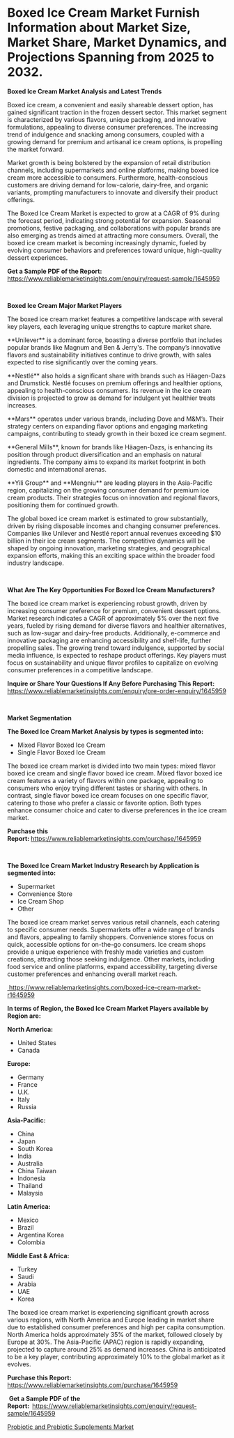<p><h1>Boxed Ice Cream Market Furnish Information about Market Size, Market Share, Market Dynamics, and Projections Spanning from 2025 to 2032.</h1></p><p><strong>Boxed Ice Cream Market Analysis and Latest Trends</strong></p>
<p><p>Boxed ice cream, a convenient and easily shareable dessert option, has gained significant traction in the frozen dessert sector. This market segment is characterized by various flavors, unique packaging, and innovative formulations, appealing to diverse consumer preferences. The increasing trend of indulgence and snacking among consumers, coupled with a growing demand for premium and artisanal ice cream options, is propelling the market forward.</p><p>Market growth is being bolstered by the expansion of retail distribution channels, including supermarkets and online platforms, making boxed ice cream more accessible to consumers. Furthermore, health-conscious customers are driving demand for low-calorie, dairy-free, and organic variants, prompting manufacturers to innovate and diversify their product offerings.</p><p>The Boxed Ice Cream Market is expected to grow at a CAGR of 9% during the forecast period, indicating strong potential for expansion. Seasonal promotions, festive packaging, and collaborations with popular brands are also emerging as trends aimed at attracting more consumers. Overall, the boxed ice cream market is becoming increasingly dynamic, fueled by evolving consumer behaviors and preferences toward unique, high-quality dessert experiences.</p></p>
<p><strong>Get a Sample PDF of the Report:&nbsp;</strong> <a href="https://www.reliablemarketinsights.com/enquiry/request-sample/1645959?utm_campaign=2181&utm_medium=2&utm_source=Github&utm_content=ia&utm_term=07042025&utm_id=boxed-ice-cream">https://www.reliablemarketinsights.com/enquiry/request-sample/1645959</a></p>
<p>&nbsp;</p>
<p><strong>Boxed Ice Cream Major Market Players</strong></p>
<p><p>The boxed ice cream market features a competitive landscape with several key players, each leveraging unique strengths to capture market share. </p><p>**Unilever** is a dominant force, boasting a diverse portfolio that includes popular brands like Magnum and Ben & Jerry's. The company’s innovative flavors and sustainability initiatives continue to drive growth, with sales expected to rise significantly over the coming years.</p><p>**Nestlé** also holds a significant share with brands such as Häagen-Dazs and Drumstick. Nestlé focuses on premium offerings and healthier options, appealing to health-conscious consumers. Its revenue in the ice cream division is projected to grow as demand for indulgent yet healthier treats increases.</p><p>**Mars** operates under various brands, including Dove and M&M’s. Their strategy centers on expanding flavor options and engaging marketing campaigns, contributing to steady growth in their boxed ice cream segment.</p><p>**General Mills**, known for brands like Häagen-Dazs, is enhancing its position through product diversification and an emphasis on natural ingredients. The company aims to expand its market footprint in both domestic and international arenas.</p><p>**Yili Group** and **Mengniu** are leading players in the Asia-Pacific region, capitalizing on the growing consumer demand for premium ice cream products. Their strategies focus on innovation and regional flavors, positioning them for continued growth.</p><p>The global boxed ice cream market is estimated to grow substantially, driven by rising disposable incomes and changing consumer preferences. Companies like Unilever and Nestlé report annual revenues exceeding $10 billion in their ice cream segments. The competitive dynamics will be shaped by ongoing innovation, marketing strategies, and geographical expansion efforts, making this an exciting space within the broader food industry landscape.</p></p>
<p>&nbsp;</p>
<p><strong>What Are The Key Opportunities For Boxed Ice Cream Manufacturers?</strong></p>
<p><p>The boxed ice cream market is experiencing robust growth, driven by increasing consumer preference for premium, convenient dessert options. Market research indicates a CAGR of approximately 5% over the next five years, fueled by rising demand for diverse flavors and healthier alternatives, such as low-sugar and dairy-free products. Additionally, e-commerce and innovative packaging are enhancing accessibility and shelf-life, further propelling sales. The growing trend toward indulgence, supported by social media influence, is expected to reshape product offerings. Key players must focus on sustainability and unique flavor profiles to capitalize on evolving consumer preferences in a competitive landscape.</p></p>
<p><strong>Inquire or Share Your Questions If Any Before Purchasing This Report:</strong> <a href="https://www.reliablemarketinsights.com/enquiry/pre-order-enquiry/1645959?utm_campaign=2181&utm_medium=2&utm_source=Github&utm_content=ia&utm_term=07042025&utm_id=boxed-ice-cream">https://www.reliablemarketinsights.com/enquiry/pre-order-enquiry/1645959</a></p>
<p>&nbsp;</p>
<p><strong>Market Segmentation</strong></p>
<p><strong>The Boxed Ice Cream Market Analysis by types is segmented into:</strong></p>
<p><ul><li>Mixed Flavor Boxed Ice Cream</li><li>Single Flavor Boxed Ice Cream</li></ul></p>
<p><p>The boxed ice cream market is divided into two main types: mixed flavor boxed ice cream and single flavor boxed ice cream. Mixed flavor boxed ice cream features a variety of flavors within one package, appealing to consumers who enjoy trying different tastes or sharing with others. In contrast, single flavor boxed ice cream focuses on one specific flavor, catering to those who prefer a classic or favorite option. Both types enhance consumer choice and cater to diverse preferences in the ice cream market.</p></p>
<p><strong>Purchase this Report:&nbsp;</strong><a href="https://www.reliablemarketinsights.com/purchase/1645959?utm_campaign=2181&utm_medium=2&utm_source=Github&utm_content=ia&utm_term=07042025&utm_id=boxed-ice-cream">https://www.reliablemarketinsights.com/purchase/1645959</a></p>
<p>&nbsp;</p>
<p><strong>The Boxed Ice Cream Market Industry Research by Application is segmented into:</strong></p>
<p><ul><li>Supermarket</li><li>Convenience Store</li><li>Ice Cream Shop</li><li>Other</li></ul></p>
<p><p>The boxed ice cream market serves various retail channels, each catering to specific consumer needs. Supermarkets offer a wide range of brands and flavors, appealing to family shoppers. Convenience stores focus on quick, accessible options for on-the-go consumers. Ice cream shops provide a unique experience with freshly made varieties and custom creations, attracting those seeking indulgence. Other markets, including food service and online platforms, expand accessibility, targeting diverse customer preferences and enhancing overall market reach.</p></p>
<p><a href="https://www.reliablemarketinsights.com/boxed-ice-cream-market-r1645959?utm_campaign=2181&utm_medium=2&utm_source=Github&utm_content=ia&utm_term=07042025&utm_id=boxed-ice-cream">&nbsp;https://www.reliablemarketinsights.com/boxed-ice-cream-market-r1645959</a></p>
<p><strong>In terms of Region, the Boxed Ice Cream Market Players available by Region are:</strong></p>
<p>
    <p> <strong> North America: </strong>
        <ul>
            <li>United States</li>
            <li>Canada</li>
        </ul>
        </p> 
    <p> <strong> Europe: </strong>
        <ul>
            <li>Germany</li>
            <li>France</li>
            <li>U.K.</li>
            <li>Italy</li>
            <li>Russia</li>
        </ul>
        </p> 
    <p> <strong> Asia-Pacific: </strong>
        <ul>
            <li>China</li>
            <li>Japan</li>
            <li>South Korea</li>
            <li>India</li>
            <li>Australia</li>
            <li>China Taiwan</li>
            <li>Indonesia</li>
            <li>Thailand</li>
            <li>Malaysia</li>
        </ul>
        </p> 
    <p> <strong> Latin America: </strong>
        <ul>
            <li>Mexico</li>
            <li>Brazil</li>
            <li>Argentina Korea</li>
            <li>Colombia</li>
        </ul>
        </p> 
    <p> <strong> Middle East & Africa: </strong>
        <ul>
            <li>Turkey</li>
            <li>Saudi</li>
            <li>Arabia</li>
            <li>UAE</li>
            <li>Korea</li>
        </ul>
    </p>
    </p>
<p><p>The boxed ice cream market is experiencing significant growth across various regions, with North America and Europe leading in market share due to established consumer preferences and high per capita consumption. North America holds approximately 35% of the market, followed closely by Europe at 30%. The Asia-Pacific (APAC) region is rapidly expanding, projected to capture around 25% as demand increases. China is anticipated to be a key player, contributing approximately 10% to the global market as it evolves.</p></p>
<p><strong>Purchase this Report: </strong><a href="https://www.reliablemarketinsights.com/purchase/1645959?utm_campaign=2181&utm_medium=2&utm_source=Github&utm_content=ia&utm_term=07042025&utm_id=boxed-ice-cream">https://www.reliablemarketinsights.com/purchase/1645959</a></p>
<p>&nbsp;<strong>Get a Sample PDF of the Report:&nbsp;&nbsp;</strong><a href="https://www.reliablemarketinsights.com/enquiry/request-sample/1645959?utm_campaign=2181&utm_medium=2&utm_source=Github&utm_content=ia&utm_term=07042025&utm_id=boxed-ice-cream">https://www.reliablemarketinsights.com/enquiry/request-sample/1645959</a></p>
<p><strong></strong></p>
<p><p><a href="https://github.com/HobertDavis43/Market-Research-Report-List-2/blob/main/probiotic-and-prebiotic-supplements-market.md?utm_campaign=2181&utm_medium=2&utm_source=Github&utm_content=ia&utm_term=07042025&utm_id=boxed-ice-cream">Probiotic and Prebiotic Supplements Market</a></p></p>